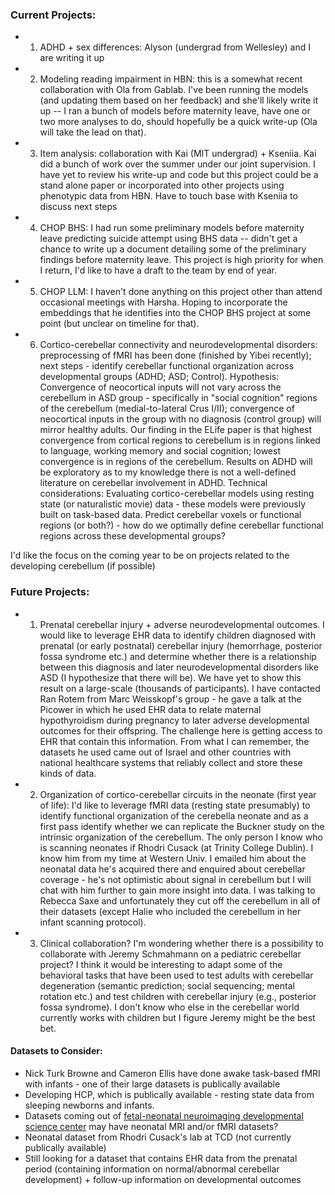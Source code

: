 ### Current Projects:
* 1) ADHD + sex differences: Alyson (undergrad from Wellesley) and I are writing it up
* 2) Modeling reading impairment in HBN: this is a somewhat recent collaboration with Ola from Gablab. I've been running the models (and updating them based on her feedback) and she'll likely write it up -- I ran a bunch of models before maternity leave, have one or two more analyses to do, should hopefully be a quick write-up (Ola will take the lead on that). 
* 3) Item analysis: collaboration with Kai (MIT undergrad) + Kseniia. Kai did a bunch of work over the summer under our joint supervision. I have yet to review his write-up and code but this project could be a stand alone paper or incorporated into other projects using phenotypic data from HBN. Have to touch base with Kseniia to discuss next steps
* 4) CHOP BHS: I had run some preliminary models before maternity leave predicting suicide attempt using BHS data -- didn't get a chance to write up a document detailing some of the preliminary findings before maternity leave. This project is high priority for when I return, I'd like to have a draft to the team by end of year. 
* 5) CHOP LLM: I haven't done anything on this project other than attend occasional meetings with Harsha. Hoping to incorporate the embeddings that he identifies into the CHOP BHS project at some point (but unclear on timeline for that).
* 6) Cortico-cerebellar connectivity and neurodevelopmental disorders: preprocessing of fMRI has been done (finished by Yibei recently); next steps - identify cerebellar functional organization across developmental groups (ADHD; ASD; Control). Hypothesis: Convergence of neocortical inputs will not vary across the cerebellum in ASD group - specifically in "social cognition" regions of the cerebellum (medial-to-lateral Crus I/II); convergence of neocortical inputs in the group with no diagnosis (control group) will mirror healthy adults. Our finding in the ELife paper is that highest convergence from cortical regions to cerebellum is in regions linked to language, working memory and social cognition; lowest convergence is in regions of the cerebellum. Results on ADHD will be exploratory as to my knowledge there is not a well-defined literature on cerebellar involvement in ADHD. Technical considerations: Evaluating cortico-cerebellar models using resting state (or naturalistic movie) data - these models were previously built on task-based data. Predict cerebellar voxels or functional regions (or both?) - how do we optimally define cerebellar functional regions across these developmental groups? 

I'd like the focus on the coming year to be on projects related to the developing cerebellum (if possible)

### Future Projects: 
* 1) Prenatal cerebellar injury + adverse neurodevelopmental outcomes. I would like to leverage EHR data to identify children diagnosed with prenatal (or early postnatal) cerebellar injury (hemorrhage, posterior fossa syndrome etc.) and determine whether there is a relationship between this diagnosis and later neurodevelopmental disorders like ASD (I hypothesize that there will be). We have yet to show this result on a large-scale (thousands of participants). I have contacted Ran Rotem from Marc Weisskopf's group - he gave a talk at the Picower in which he used EHR data to relate maternal hypothyroidism during pregnancy to later adverse developmental outcomes for their offspring. The challenge here is getting access to EHR that contain this information. From what I can remember, the datasets he used came out of Israel and other countries with national healthcare systems that reliably collect and store these kinds of data. 
* 2) Organization of cortico-cerebellar circuits in the neonate (first year of life): I'd like to leverage fMRI data (resting state presumably) to identify functional organization of the cerebella neonate and as a first pass identify whether we can replicate the Buckner study on the intrinsic organization of the cerebellum. The only person I know who is scanning neonates if Rhodri Cusack (at Trinity College Dublin). I know him from my time at Western Univ. I emailed him about the neonatal data he's acquired there and enquired about cerebellar coverage - he's not optimistic about signal in cerebellum but I will chat with him further to gain more insight into data. I was talking to Rebecca Saxe and unfortunately they cut off the cerebellum in all of their datasets (except Halie who included the cerebellum in her infant scanning protocol). 
* 3) Clinical collaboration? I'm wondering whether there is a possibility to collaborate with Jeremy Schmahmann on a pediatric cerebellar project? I think it would be interesting to adapt some of the behavioral tasks that have been used to test adults with cerebellar degeneration (semantic prediction; social sequencing; mental rotation etc.) and test children with cerebellar injury (e.g., posterior fossa syndrome). I don't know who else in the cerebellar world currently works with children but I figure Jeremy might be the best bet.

#### Datasets to Consider:
* Nick Turk Browne and Cameron Ellis have done awake task-based fMRI with infants - one of their large datasets is publically available 
* Developing HCP, which is publically available - resting state data from sleeping newborns and infants. 
* Datasets coming out of [fetal-neonatal neuroimaging developmental science center](https://www.fnndsc.org/research) may have neonatal MRI and/or fMRI datasets?
* Neonatal dataset from Rhodri Cusack's lab at TCD (not currently publically available)
* Still looking for a dataset that contains EHR data from the prenatal period (containing information on normal/abnormal cerebellar development) + follow-up information on developmental outcomes